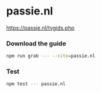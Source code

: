 # passie.nl

https://passie.nl/tvgids.php

### Download the guide

```sh
npm run grab --- --site=passie.nl
```

### Test

```sh
npm test --- passie.nl
```
